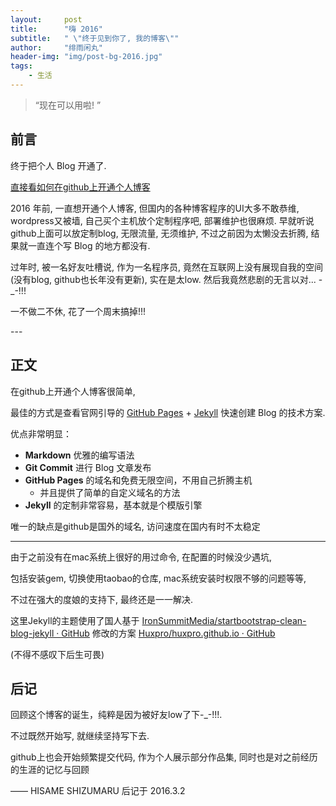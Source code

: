 ```yaml
---
layout:     post
title:      "嗨 2016"
subtitle:   " \"终于见到你了, 我的博客\""
author:     "绯雨闲丸"
header-img: "img/post-bg-2016.jpg"
tags:
    - 生活
---
```


> “现在可以用啦! ”


## 前言

终于把个人 Blog 开通了.

[直接看如何在github上开通个人博客 ](#build)

2016 年前, 一直想开通个人博客, 但国内的各种博客程序的UI大多不敢恭维, wordpress又被墙,
自己买个主机放个定制程序吧, 部署维护也很麻烦.
早就听说github上面可以放定制blog, 无限流量, 无须维护, 不过之前因为太懒没去折腾,
结果就一直连个写 Blog 的地方都没有.

过年时, 被一名好友吐槽说, 作为一名程序员, 竟然在互联网上没有展现自我的空间(没有blog, github也长年没有更新),
实在是太low. 然后我竟然悲剧的无言以对... -_-!!!

一不做二不休, 花了一个周末搞掉!!!

<p id = "build"></p>
---

## 正文

在github上开通个人博客很简单,

最佳的方式是查看官网引导的 [GitHub Pages](https://pages.github.com/) + [Jekyll](http://jekyllrb.com/) 快速创建 Blog 的技术方案.

优点非常明显：

* **Markdown** 优雅的编写语法
* **Git Commit** 进行 Blog 文章发布
* **GitHub Pages** 的域名和免费无限空间，不用自己折腾主机
    * 并且提供了简单的自定义域名的方法
* **Jekyll** 的定制非常容易，基本就是个模版引擎


唯一的缺点是github是国外的域名, 访问速度在国内有时不太稳定

---

由于之前没有在mac系统上很好的用过命令, 在配置的时候没少遇坑,

包括安装gem, 切换使用taobao的仓库, mac系统安装时权限不够的问题等等,

不过在强大的度娘的支持下, 最终还是一一解决.

这里Jekyll的主题使用了国人基于 [IronSummitMedia/startbootstrap-clean-blog-jekyll · GitHub](https://github.com/BlackrockDigital/startbootstrap-clean-blog-jekyll) 修改的方案 [Huxpro/huxpro.github.io · GitHub](https://github.com/Huxpro/huxpro.github.io)

(不得不感叹下后生可畏)

## 后记

回顾这个博客的诞生，纯粹是因为被好友low了下-_-!!!.

不过既然开始写, 就继续坚持写下去.

github上也会开始频繁提交代码, 作为个人展示部分作品集, 同时也是对之前经历的生涯的记忆与回顾

—— HISAME SHIZUMARU 后记于 2016.3.2


